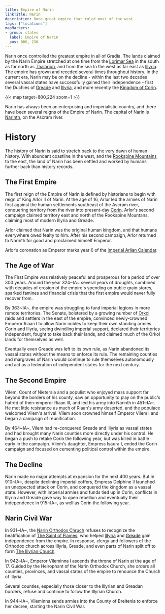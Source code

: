 ```yaml
---
title: Empire of Narin
linkTitle: Narin
description: Once-great empire that ruled most of the west
tags: ["locations"]
mapMarkers:
- group: states
  label: Empire of Narin
  pos: 800, 236
---
```


Narin once controlled the greatest empire in all of Gradia. The lands claimed by the Narin Empire stretched at one time from the [Lorimar Sea](/pages/Lorimar-Sea) in the south as far north as [Thalarion](/pages/Thalarion), and from the sea to the west as far east as [Illyria](/pages/Illyria). The empire has grown and receded several times throughout history. In the current era, Narin may be on the decline - within the last two decades several vassal states have successfully gained their independence - first the Duchies of [Greade](/pages/Greade) and [Illyria](/pages/Illyria), and more recently the [Kingdom of Corin](/pages/Corin).

{{< map target=800,224 zoom=1 >}}

Narin has always been an enterprising and imperialistic country, and there have been several reigns of the Empire of Narin. The capital of Narin is [Narinth](/pages/Narinth), on the Ascram river.

# History

The history of Narin is said to stretch back to the very dawn of human history. With abundant coastline in the west, and the [Rookspine Mountains](/pages/Rookspine-Mountains) to the east, the land of Narin has been settled and worked by humans further back than history records.

## The First Empire

The first reign of the Empire of Narin is defined by historians to begin with reign of King Arlor II of Narin. At the age of 16, Arlor led the armies of Narin first against the human settlements southeast of the Ascram river, conquering territory from the river into present-day [Corin](/pages/Corin). Arlor's second campaign claimed territory east and north of the Rookspine Mountans, claiming most of modern Illyria and Greade.

Arlor claimed that Narin was the original human kingdom, and that humans everywhere owed fealty to him. After his second campaign, Arlor returned to Narinth for good and proclaimed himself Emperor.

Arlor’s coronation as Emperor marks year 0 of the [Imperial Arlian Calendar](/pages/Timeline).

## The Age of War

The First Empire was relatively peaceful and prosperous for a period of over 300 years. Around the year 324~IA~ several years of droughts, combined with decades of erosion of the empire's spending on public grain stores, sparked famines and financial crisis that the first empire would never fully recover from.

By 363~IA~, the empire was struggling to fund imperial legions in more remote territories. The Senate, bolstered by a growing number of [Orkol](/pages/Orkol) raids and settlers in the east of the empire, convinced newly-crowned Emperor Riaan I to allow Narin nobles to keep their own standing armies. Corin and Illyria, seeing dwindling imperial support, declared their territories independent, fought to take back their lands, and claimed much of the Orkol lands for themselves as well.

Eventually even Greade was left to its own rule, as Narin abandoned its vassal states without the means to enforce its rule. The remaining counties and margraves of Narin would continue to rule themselves autonomously and act as a federation of independent states for the next century.

## The Second Empire

Vilem, Count of Nietersia and a populist who enjoyed mass support far beyond the borders of his county, saw an opportunity to play on the public's hatred of then-emperor Riaan III, and led his army into Narinth in 451~IA~. He met little resistance as much of Riaan's army deserted, and the populace welcomed Vilem's arrival. Vilem soon crowned himself Emperor Vilem I and began a campaign of reunification.

By 464~IA~, Vilem had re-conquered Greade and Illyria as vassal states and had brought many Narin counties more directly under his control. He began a push to retake Corin the following year, but was killed in battle early in the campaign. Vilem's daughter, Empress Isaura I, ended the Corin campaign and focused on cementing political control within the empire.

## The Decline

Narin made no major attempts at expansion for the next 400 years. But in 910~IA~, despite declining imperial coffers, Empress Delphine II launched an unexpected attack on Corin, and conquered the kingdom as a vassal state. However, with imperial armies and funds tied up in Corin, conflicts in Illyria and Greade gave way to open rebellion and eventually their independence in 915~IA~, as well as Corin the following year.

## Narin Civil War

In 931~IA~, the [Narin Orthodox Chruch](/pages/Narin-Orthodox-Chruch) refuses to recognize the beatification of [The Saint of Flames](/pages/Saint-of-Flames), who helped [Illyria](/pages/Illyria) and [Greade](/pages/Greade) gain independence from the empire. In response, clergy and followers of the Orthodox church across Illyria, Greade, and even parts of Narin split off to form [The Illyrian Church](/pages/Illyrian-Church).

In 942~IA~, Emperor Vileminna I ascends the throne of Narin at the age of 17. Guided by the Heirophant of the Narin Orthodox Church, she orders all counties, provinces, and vassal states of the empire to renounce the Church of Illyria.

Several counties, especially those closer to the Illyrian and Greadan borders, refuse and continue to follow the Illyrian Church.

In 944~IA~, Vileminna sends armies into the County of Breitenia to enforce her decree, starting the Narin Civil War.
